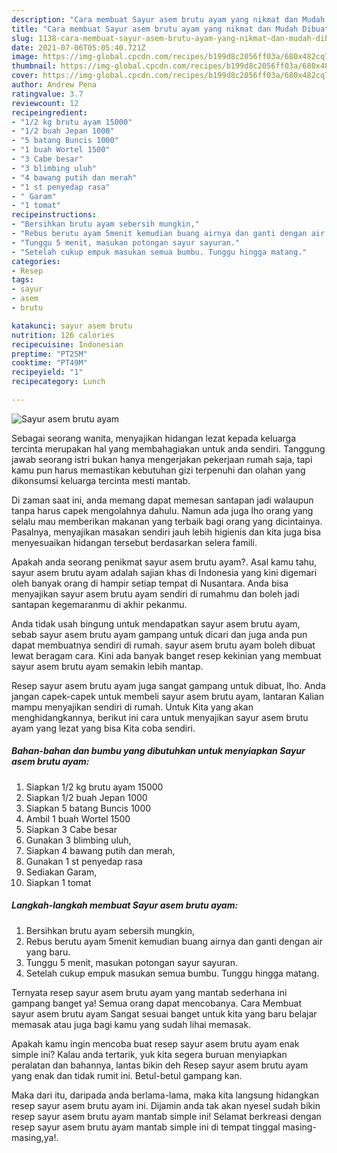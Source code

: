 ```yaml
---
description: "Cara membuat Sayur asem brutu ayam yang nikmat dan Mudah Dibuat"
title: "Cara membuat Sayur asem brutu ayam yang nikmat dan Mudah Dibuat"
slug: 1138-cara-membuat-sayur-asem-brutu-ayam-yang-nikmat-dan-mudah-dibuat
date: 2021-07-06T05:05:40.721Z
image: https://img-global.cpcdn.com/recipes/b199d8c2056ff03a/680x482cq70/sayur-asem-brutu-ayam-foto-resep-utama.jpg
thumbnail: https://img-global.cpcdn.com/recipes/b199d8c2056ff03a/680x482cq70/sayur-asem-brutu-ayam-foto-resep-utama.jpg
cover: https://img-global.cpcdn.com/recipes/b199d8c2056ff03a/680x482cq70/sayur-asem-brutu-ayam-foto-resep-utama.jpg
author: Andrew Pena
ratingvalue: 3.7
reviewcount: 12
recipeingredient:
- "1/2 kg brutu ayam 15000"
- "1/2 buah Jepan 1000"
- "5 batang Buncis 1000"
- "1 buah Wortel 1500"
- "3 Cabe besar"
- "3 blimbing uluh"
- "4 bawang putih dan merah"
- "1 st penyedap rasa"
- " Garam"
- "1 tomat"
recipeinstructions:
- "Bersihkan brutu ayam sebersih mungkin,"
- "Rebus berutu ayam 5menit kemudian buang airnya dan ganti dengan air yang baru."
- "Tunggu 5 menit, masukan potongan sayur sayuran."
- "Setelah cukup empuk masukan semua bumbu. Tunggu hingga matang."
categories:
- Resep
tags:
- sayur
- asem
- brutu

katakunci: sayur asem brutu 
nutrition: 126 calories
recipecuisine: Indonesian
preptime: "PT25M"
cooktime: "PT49M"
recipeyield: "1"
recipecategory: Lunch

---
```



![Sayur asem brutu ayam](https://img-global.cpcdn.com/recipes/b199d8c2056ff03a/680x482cq70/sayur-asem-brutu-ayam-foto-resep-utama.jpg)

Sebagai seorang wanita, menyajikan hidangan lezat kepada keluarga tercinta merupakan hal yang membahagiakan untuk anda sendiri. Tanggung jawab seorang istri bukan hanya mengerjakan pekerjaan rumah saja, tapi kamu pun harus memastikan kebutuhan gizi terpenuhi dan olahan yang dikonsumsi keluarga tercinta mesti mantab.

Di zaman  saat ini, anda memang dapat memesan santapan jadi walaupun tanpa harus capek mengolahnya dahulu. Namun ada juga lho orang yang selalu mau memberikan makanan yang terbaik bagi orang yang dicintainya. Pasalnya, menyajikan masakan sendiri jauh lebih higienis dan kita juga bisa menyesuaikan hidangan tersebut berdasarkan selera famili. 



Apakah anda seorang penikmat sayur asem brutu ayam?. Asal kamu tahu, sayur asem brutu ayam adalah sajian khas di Indonesia yang kini digemari oleh banyak orang di hampir setiap tempat di Nusantara. Anda bisa menyajikan sayur asem brutu ayam sendiri di rumahmu dan boleh jadi santapan kegemaranmu di akhir pekanmu.

Anda tidak usah bingung untuk mendapatkan sayur asem brutu ayam, sebab sayur asem brutu ayam gampang untuk dicari dan juga anda pun dapat membuatnya sendiri di rumah. sayur asem brutu ayam boleh dibuat lewat beragam cara. Kini ada banyak banget resep kekinian yang membuat sayur asem brutu ayam semakin lebih mantap.

Resep sayur asem brutu ayam juga sangat gampang untuk dibuat, lho. Anda jangan capek-capek untuk membeli sayur asem brutu ayam, lantaran Kalian mampu menyajikan sendiri di rumah. Untuk Kita yang akan menghidangkannya, berikut ini cara untuk menyajikan sayur asem brutu ayam yang lezat yang bisa Kita coba sendiri.

<!--inarticleads1-->

##### Bahan-bahan dan bumbu yang dibutuhkan untuk menyiapkan Sayur asem brutu ayam:

1. Siapkan 1/2 kg brutu ayam 15000
1. Siapkan 1/2 buah Jepan 1000
1. Siapkan 5 batang Buncis 1000
1. Ambil 1 buah Wortel 1500
1. Siapkan 3 Cabe besar
1. Gunakan 3 blimbing uluh,
1. Siapkan 4 bawang putih dan merah,
1. Gunakan 1 st penyedap rasa
1. Sediakan  Garam,
1. Siapkan 1 tomat




<!--inarticleads2-->

##### Langkah-langkah membuat Sayur asem brutu ayam:

1. Bersihkan brutu ayam sebersih mungkin,
1. Rebus berutu ayam 5menit kemudian buang airnya dan ganti dengan air yang baru.
1. Tunggu 5 menit, masukan potongan sayur sayuran.
1. Setelah cukup empuk masukan semua bumbu. Tunggu hingga matang.




Ternyata resep sayur asem brutu ayam yang mantab sederhana ini gampang banget ya! Semua orang dapat mencobanya. Cara Membuat sayur asem brutu ayam Sangat sesuai banget untuk kita yang baru belajar memasak atau juga bagi kamu yang sudah lihai memasak.

Apakah kamu ingin mencoba buat resep sayur asem brutu ayam enak simple ini? Kalau anda tertarik, yuk kita segera buruan menyiapkan peralatan dan bahannya, lantas bikin deh Resep sayur asem brutu ayam yang enak dan tidak rumit ini. Betul-betul gampang kan. 

Maka dari itu, daripada anda berlama-lama, maka kita langsung hidangkan resep sayur asem brutu ayam ini. Dijamin anda tak akan nyesel sudah bikin resep sayur asem brutu ayam mantab simple ini! Selamat berkreasi dengan resep sayur asem brutu ayam mantab simple ini di tempat tinggal masing-masing,ya!.

